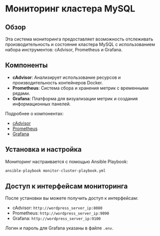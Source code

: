 # Мониторинг кластера MySQL

## Обзор

Эта система мониторинга предоставляет возможность отслеживать производительность и состояние кластера MySQL с использованием набора инструментов: cAdvisor, Prometheus и Grafana.

## Компоненты

- **cAdvisor**: Анализирует использование ресурсов и производительность контейнеров Docker.
- **Prometheus**: Система сбора и хранения метрик с временными рядами.
- **Grafana**: Платформа для визуализации метрик и создания информационных панелей.

Подробнее о компонентах:
- [cAdvisor](https://github.com/google/cadvisor)
- [Prometheus](https://prometheus.io/)
- [Grafana](https://grafana.com/)

## Установка и настройка

Мониторинг настраивается с помощью Ansible Playbook:

```bash
ansible-playbook monitor-cluster-playbook.yml
```

## Доступ к интерфейсам мониторинга

После установки вы можете получить доступ к интерфейсам:

- cAdvisor: `http://wordpress_server_ip:8080`
- Prometheus: `http://wordpress_server_ip:9090`
- Grafana: `http://wordpress_server_ip:9100`

Логин и пароль для Grafana указаны в файле `.env`.
